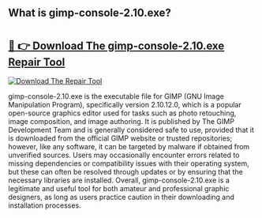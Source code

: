 ## What is gimp-console-2.10.exe? 

# <h2><a href="https://exedetect.com/download.php?gimp-console-2.10.exe">🔗 👉 Download The gimp-console-2.10.exe Repair Tool</a></h2>

[![Download The Repair Tool](https://exedetect.com/download-button.jpg)](https://exedetect.com/download.php?gimp-console-2.10.exe)

gimp-console-2.10.exe is the executable file for GIMP (GNU Image Manipulation Program), specifically version 2.10.12.0, which is a popular open-source graphics editor used for tasks such as photo retouching, image composition, and image authoring. It is published by The GIMP Development Team and is generally considered safe to use, provided that it is downloaded from the official GIMP website or trusted repositories; however, like any software, it can be targeted by malware if obtained from unverified sources. Users may occasionally encounter errors related to missing dependencies or compatibility issues with their operating system, but these can often be resolved through updates or by ensuring that the necessary libraries are installed. Overall, gimp-console-2.10.exe is a legitimate and useful tool for both amateur and professional graphic designers, as long as users practice caution in their downloading and installation processes.